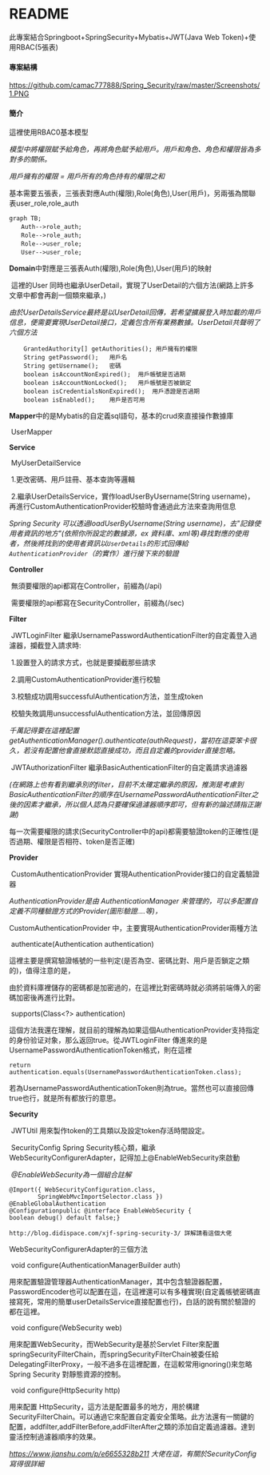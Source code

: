 

# README

此專案結合Springboot+SpringSecurity+Mybatis+JWT(Java Web Token)+使用RBAC(5張表)



#### 專案結構

https://github.com/camac777888/Spring_Security/raw/master/Screenshots/1.PNG



#### 簡介

這裡使用RBAC0基本模型

*模型中將權限賦予給角色，再將角色賦予給用戶。用戶和角色、角色和權限皆為多對多的關係。*

*用戶擁有的權限  =  用戶所有的角色持有的權限之和*

基本需要五張表，三張表對應Auth(權限),Role(角色),User(用戶)，另兩張為關聯表user_role,role_auth





```mermaid
graph TB;  
　　Auth-->role_auth;  
　　Role-->role_auth;
　　Role-->user_role;
　　User-->user_role;
```

**Domain**中對應是三張表Auth(權限),Role(角色),User(用戶)的映射

​	這裡的User 同時也繼承UserDetail，實現了UserDetail的六個方法(網路上許多文章中都會再創一個類來繼承，)

*由於UserDetailsService最終是以UserDetail回傳，若希望擴展登入時加載的用戶信息，便需要實現UserDetail接口，定義包含所有業務數據。UserDetail共聲明了六個方法*

```
    GrantedAuthority[] getAuthorities(); 用戶擁有的權限
    String getPassword();	用戶名
    String getUsername();	密碼
    boolean isAccountNonExpired();	用戶帳號是否過期
    boolean isAccountNonLocked();	用戶帳號是否被鎖定
    boolean isCredentialsNonExpired();	用戶憑證是否過期
    boolean isEnabled();	用戶是否可用
```

**Mapper**中的是Mybatis的自定義sql語句，基本的crud來直接操作數據庫

​	UserMapper 

**Service**

​	MyUserDetailService

​	1.更改密碼、用戶註冊、基本查詢等邏輯

​	2.繼承UserDetailsService，實作loadUserByUsername(String username)，再進行CustomAuthenticationProvider校驗時會通過此方法來查詢用信息

*Spring Security 可以透過loadUserByUsername(String username)，去"記錄使用者資訊的地方"(依照你所設定的數據源，ex 資料庫、xml等)尋找對應的使用者，然後將找到的使用者資訊以`UserDetails`的形式回傳給`AuthenticationProvider`（的實作）進行接下來的驗證*

**Controller**

​	無須要權限的api都寫在Controller，前綴為(/api)

​	需要權限的api都寫在SecurityController，前綴為(/sec)

**Filter**

​	JWTLoginFilter  繼承UsernamePasswordAuthenticationFilter的自定義登入過濾器，攔截登入請求時:

​	1.設置登入的請求方式，也就是要攔截那些請求

​	2.調用CustomAuthenticationProvider進行校驗

​	3.校驗成功調用successfulAuthentication方法，並生成token

​		校驗失敗調用unsuccessfulAuthentication方法，並回傳原因

*千萬記得要在這裡配置getAuthenticationManager().authenticate(authRequest)，當初在這耍笨卡很久，若沒有配置他會直接默認直接成功，而且自定義的provider直接忽略。*

​	JWTAuthorizationFilter 繼承BasicAuthenticationFilter的自定義請求過濾器

*(在網路上也有看到繼承別的filter，目前不太確定繼承的原因，推測是考慮到BasicAuthenticationFilter的順序在UsernamePasswordAuthenticationFilter之後的因素才繼承，所以個人認為只要確保過濾器順序即可，但有新的論述請指正謝謝)*

每一次需要權限的請求(SecurityController中的api)都需要驗證token的正確性(是否過期、權限是否相符、token是否正確)

**Provider**

​	CustomAuthenticationProvider 實現AuthenticationProvider接口的自定義驗證器

*AuthenticationProvider是由 AuthenticationManager 来管理的，可以多配置自定義不同種驗證方式的Provider(圖形驗證....等)，*

CustomAuthenticationProvider 中，主要實現AuthenticationProvider兩種方法

​	authenticate(Authentication authentication)

​		這裡主要是撰寫驗證帳號的一些判定(是否為空、密碼比對、用戶是否鎖定之類的)，值得注意的是，

由於資料庫裡儲存的密碼都是加密過的，在這裡比對密碼時就必須將前端傳入的密碼加密後再進行比對。

​	supports(Class<?> authentication)

​		這個方法我還在理解，就目前的理解為如果這個AuthenticationProvider支持指定的身份验证对象，那么返回true。從JWTLoginFilter  傳進來的是UsernamePasswordAuthenticationToken格式，則在這裡

```
return authentication.equals(UsernamePasswordAuthenticationToken.class);
```

若為UsernamePasswordAuthenticationToken則為true。當然也可以直接回傳true也行，就是所有都放行的意思。

**Security**

​	JWTUtil 用來製作token的工具類以及設定token存活時間設定。

​	SecurityConfig  Spring Security核心類，繼承 WebSecurityConfigurerAdapter，記得加上@EnableWebSecurity來啟動

​	*@EnableWebSecurity為一個組合註解*

```
@Import({ WebSecurityConfiguration.class,
		SpringWebMvcImportSelector.class }) 
@EnableGlobalAuthentication 
@Configurationpublic @interface EnableWebSecurity {  
boolean debug() default false;}

http://blog.didispace.com/xjf-spring-security-3/ 詳解請看這個大佬
```

WebSecurityConfigurerAdapter的三個方法

​	void configure(AuthenticationManagerBuilder auth) 

用來配置驗證管理器AuthenticationManager，其中包含驗證器配置，PasswordEncoder也可以配置在這，在這裡還可以有多種實現(自定義帳號密碼直接寫死，常用的簡單userDetailsService直接配置也行)，白話的說有關於驗證的都在這裡。

​	void configure(WebSecurity web)

用來配置WebSecurity，而WebSecurity是基於Servlet Filter來配置springSecurityFilterChain，而springSecurityFilterChain被委任給DelegatingFilterProxy，一般不過多在這裡配置，在這較常用ignoring()來忽略 Spring Security 對靜態資源的控制。

​	void configure(HttpSecurity http)

用来配置 HttpSecurity，這方法是配置最多的地方，用於構建SecurityFilterChain。可以通過它來配置自定義安全策略。此方法還有一關鍵的配置，addfilter,addFilterBefore,addFilterAfter之類的添加自定義過濾器。達到靈活控制過濾器順序的效果。



*https://www.jianshu.com/p/e6655328b211 大佬在這，有關於SecurityConfig 寫得很詳細*
